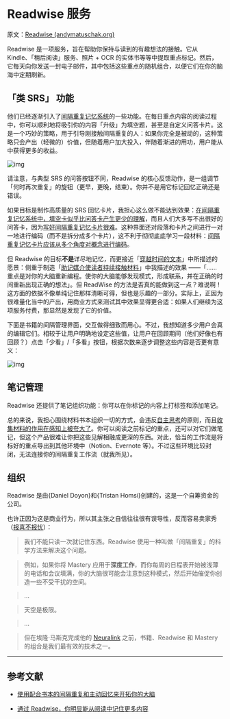 # Readwise 服务

原文：[Readwise (andymatuschak.org)](https://notes.andymatuschak.org/z2ewMN8Hzd8gt4qyfQV1ognJ5PQs3CXxDfCJ)

Readwise 是一项服务，旨在帮助你保持与读到的有趣想法的接触。它从 Kindle、「稍后阅读」服务、照片 + OCR 的实体书等等中提取重点标记。然后，它每天向你发送一封电子邮件，其中包括这些重点的随机组合，以便它们在你的脑海中定期刷新。

## 「类 SRS」 功能

他们已经逐渐引入了[间隔重复记忆系统](https://notes.andymatuschak.org/z4eXdSMJFv2qVGXSUEKH4vdcHBrLHcFY1ZGfC)的一些功能。在每日重点内容的阅读过程中，你可以顺利地将吸引你的内容「升级」为填空题，甚至是自定义问答卡片。这是一个巧妙的策略，用于引导刚接触间隔重复的人：如果你完全是被动的，这种策略只会产出（轻微的）价值，但随着用户加大投入，伴随着渐进的用功，用户能从中获得更多的收益。

![img](https://notes.andymatuschak.org/BearImages/4632A341-FBE4-4152-83FE-702FDB245B62-41582-00007A4658D78B9B/cloze-deletion.gif)

请注意，与典型 SRS 的问答按钮不同，Readwise 的核心反馈动作，是一组调节「何时再次重复」的旋钮（更早，更晚，结束）。你并不是用它标记回忆正确还是错误。

如果目标是制作高质量的 SRS 回忆卡片，我担心这么做不能达到效果：[在间隔重复记忆系统中，填空卡似乎比问答卡产生更少的理解](https://notes.andymatuschak.org/Cloze_deletion_prompts_seem_to_produce_less_understanding_than_question%2Fanswer_pairs_in_spaced_repetition_memory_systems)，而且人们大多写不出很好的问答卡，因为[写好间隔重复记忆卡片很难](https://notes.andymatuschak.org/z3ntJ7w9C3uapYp1m3gy2EK6PN788guzEoUNN)。这种界面还对段落和卡片之间进行一对一地进行编码（而不是拆分成多个卡片），这不利于彻彻底底学习一段材料：[间隔重复记忆卡片应该从多个角度对概念进行编码](https://notes.andymatuschak.org/z3K5a9tM1wq1x4QnDfsUpTeYZWW3M9iUzMdfo)。

但 Readwise 的目标**不是**详尽地记忆，而更接近「[穿越时间的文本](https://notes.andymatuschak.org/z73hGbYFm7bjV3yYwK29MvbBZEcwK6kWyduqV)」中所描述的愿景：侧重于制造「[助记媒介使读者持续接触材料](https://notes.andymatuschak.org/z7tjqSxGsJ53tXsGkRpchsECWcMsW3sFUw86U)」中我描述的效果 ——「......重点是对你的大脑重新编程。使你的大脑能够发现模式，形成联系，并在正确的时间重新出现正确的想法」。但 ReadWise 的方法是否真的能做到这一点？难说啊！这方面的依据不像单纯记住那样清晰可得，但也是乐趣的一部分。实际上，正因为很难量化当中的产出，用商业方式来测试其中效果显得更合适：如果人们继续为这项服务付费，那显然是发现了它的价值。

下面是书籍的间隔管理界面，交互做得细致而用心。不过，我想知道多少用户会真的编辑它们。相较于让用户明确地设定这些值，让用户在回顾期间（他们好像也有回顾？）点击「少看」/「多看」按钮，根据次数来逐步调整这些内容是否更有意义：

![img](https://notes.andymatuschak.org/BearImages/DAB6FE9D-4F10-4AB3-BAB0-B8DAD7C0EE38-41582-00007CF7BD7D0379/tuning.gif)

## 笔记管理

Readwise 还提供了笔记组织功能：你可以在你标记的内容上打标签和添加笔记。

总的来说，我担心围绕材料书本组织一切的方式，会违反[自主思考](https://notes.andymatuschak.org/z4enRPbLXdD8X8hCfVjaRkcGkronvhcfrgSQw)的原则，而且[收集材料的作用在感知上被夸大了](https://notes.andymatuschak.org/z8QSUyNdq3CMK79KSnCW7QTR1MPHEFi4Q2LY8)。你可以阅读之前标记的重点，还可以对它们做笔记，但这个产品很难让你把这些见解相融成更深的东西。对此，恰当的工作流是将标好的重点导出到其他环境中（Notion、Evernote 等）。不过这些环境比较封闭，无法连接你的间隔重复工作流（就我所见）。

## 组织

Readwise 是由{Daniel Doyon}和{Tristan Homsi}创建的，这是一个自筹资金的公司。

也许正因为这是商业行为，所以其主张之自信往往很有误导性，反而容易卖家秀（[报喜不报忧](https://notes.andymatuschak.org/zqG92bvaL58AWMeL97jXaRd1Dm6hsfGvhAn)）：

> 我们不能只读一次就记住东西。Readwise 使用一种叫做「间隔重复」的科学方法来解决这个问题。

> 例如，如果你将 Mastery 应用于**深度工作**，而你每周的日程表开始被浅薄的电话和会议填满，你的大脑很可能会注意到这种模式，然后开始催促你创造一些不受干扰的空间。

> …

> 天空是极限。

> …

> 但在埃隆·马斯克完成他的 [Neuralink](https://www.neuralink.com/) 之前，书籍、Readwise 和 Mastery 的组合是我们最有效的技术之一。

------

## 参考文献

- [使用配合书本的间隔重复和主动回忆来开拓你的大脑](https://blog.readwise.io/hack-your-brain-with-spaced-repetition-and-active-recall/)

- [通过 Readwise，你明显能从阅读中记住更多内容](https://blog.readwise.io/remember-more-of-what-you-read-with-readwise/)